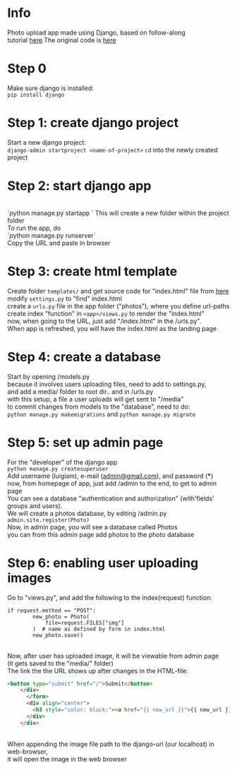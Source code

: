 # Info

Photo upload app made using Django, based on follow-along
<br>
tutorial [here](https://www.youtube.com/watch?v=mbYx0TGPADE).The original code is [here](https://github.com/tomitokko/photo_share/tree/main/templates)

# Step 0

Make sure django is installed:
<br>
`pip install django`

# Step 1: create django project

Start a new django project:
<br>
`django-admin startproject <name-of-project>`
`cd` into the newly created project

# Step 2: start django app

<br>
`python manage.py startapp <some-name>`
This will create a new folder within the project folder
<br>
To run the app, do
<br>
`python manage.py runserver`
<br>
Copy the URL and paste in browser

# Step 3: create html template

Create folder `templates/` and get source code
for "index.html" file from [here](https://github.com/tomitokko/photo_share/blob/main/templates/index.html)
<br>
modify `settings.py` to "find" index.html
<br>
create a `urls.py` file in the app folder ("photos"), where you define url-paths
<br>
create index "function" in `<app>/views.py` to render the "index.html"
<br>
now, when going to the URL, just add "/index.html" in the <django-project-folder>/urls.py".
<br>
When app is refreshed, you will have the index.html as the landing page

# Step 4: create a database

Start by opening <app-folder>/models.py
<br>
because it involves users uploading files, need to add to settings.py,
<br>
and add a media/ folder to root dir.. and in <django-project-folder>/urls.py
<br>
with this setup, a file a user uploads will get sent to "/media"
<br>
to commit changes from models to the "database", need to do:
<br>
`python manage.py makemigrations`
and
`python manage.py migrate`

# Step 5: set up admin page

For the "developer" of the django app
<br>
`python manage.py createsuperuser`
<br>
Add username (luigiam), e-mail (admin@gmail.com), and password (**\***)
<br>
now, from homepage of app, just add /admin to the end, to get to admin page
<br>
You can see a database "authentication and authorization" (with'fields' groups and users).
<br>
We will create a photos database, by editing <app-folder>/admin.py
<br>
`admin.site.register(Photo)`
<br>
Now, in admin page, you will see a database called Photos
<br>
you can from this admin page add photos to the photo database

# Step 6: enabling user uploading images

Go to "views.py", and add the following to the index(request) function:

```
if request.method == "POST":
        new_photo = Photo(
            file=request.FILES["img"]
        )  # name as defined by form in index.html
        new_photo.save()
```

<br>
Now, after user has uploaded image, it will be viewable from admin page
<br>
(it gets saved to the "media/" folder)
<br>
The link the the URL shows up after changes in the HTML-file:
<br>

```html
<button type="submit" href="/">Submit</button>
    </div>
      </form>
      <div align="center">
        <h3 style="color: black;"><a href="{{ new_url }}">{{ new_url }}</a></h3>
      </div>
    </div>
```

<br>
When appending the image file path to the django-url (our localhost) in web-browser,
<br>
it will open the image in the web browser
